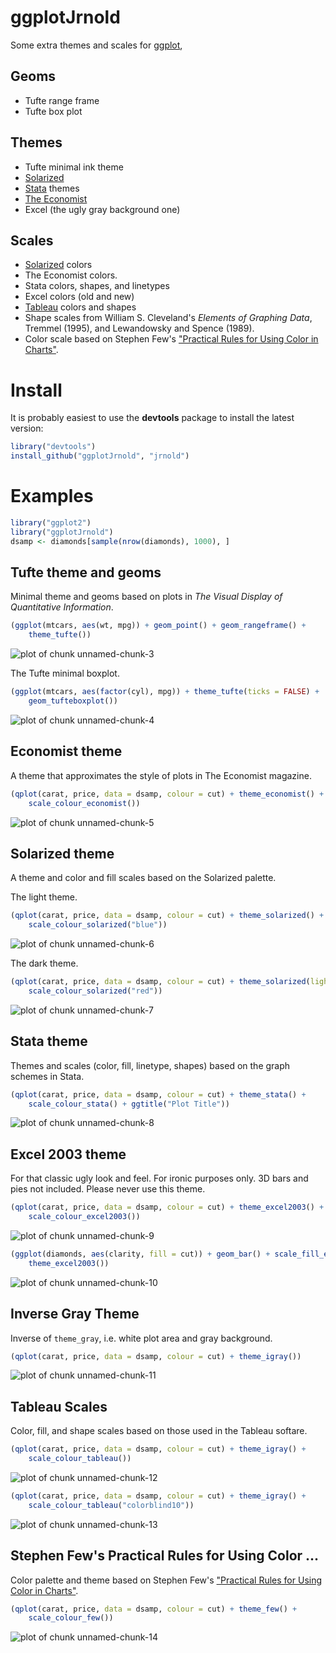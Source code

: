 # ggplotJrnold

Some extra themes and scales for [ggplot](http://had.co.nz/ggplot2/),

## Geoms

- Tufte range frame
- Tufte box plot

## Themes 

- Tufte minimal ink theme
- [Solarized](http://ethanschoonover.com/solarized)
- [Stata](http://stata.com/) themes 
- [The Economist](http://www.economist.com/)
- Excel (the ugly gray background one)

## Scales

- [Solarized](http://ethanschoonover.com/solarized) colors
- The Economist colors.
- Stata colors, shapes, and linetypes
- Excel colors (old and new)
- [Tableau](http://www.tableausoftware.com/) colors and shapes
- Shape scales from William S. Cleveland's *Elements of Graphing Data*,
  Tremmel (1995), and Lewandowsky and Spence (1989).
- Color scale based on Stephen Few's ["Practical Rules for Using Color in Charts"](http://www.perceptualedge.com/articles/visual_business_intelligence/rules_for_using_color.pdf).

# Install 

It is probably easiest to use the **devtools** package to install the latest version:




```r
library("devtools")
install_github("ggplotJrnold", "jrnold")
```

# Examples


```r
library("ggplot2")
library("ggplotJrnold")
dsamp <- diamonds[sample(nrow(diamonds), 1000), ]
```


## Tufte theme and geoms

Minimal theme and geoms based on plots in *The Visual Display of
Quantitative Information*.


```r
(ggplot(mtcars, aes(wt, mpg)) + geom_point() + geom_rangeframe() + 
    theme_tufte())
```

![plot of chunk unnamed-chunk-3](http://i.imgur.com/yNh6f.png) 


The Tufte minimal boxplot.


```r
(ggplot(mtcars, aes(factor(cyl), mpg)) + theme_tufte(ticks = FALSE) + 
    geom_tufteboxplot())
```

![plot of chunk unnamed-chunk-4](http://i.imgur.com/gh5yY.png) 


## Economist theme

A theme that approximates the style of plots in The Economist
magazine.


```r
(qplot(carat, price, data = dsamp, colour = cut) + theme_economist() + 
    scale_colour_economist())
```

![plot of chunk unnamed-chunk-5](http://i.imgur.com/zfehz.png) 


## Solarized theme

A theme and color and fill scales based on the Solarized palette.

The light theme.


```r
(qplot(carat, price, data = dsamp, colour = cut) + theme_solarized() + 
    scale_colour_solarized("blue"))
```

![plot of chunk unnamed-chunk-6](http://i.imgur.com/EvuVQ.png) 


The dark theme.


```r
(qplot(carat, price, data = dsamp, colour = cut) + theme_solarized(light = FALSE) + 
    scale_colour_solarized("red"))
```

![plot of chunk unnamed-chunk-7](http://i.imgur.com/CwsAt.png) 


## Stata theme 

Themes and scales (color, fill, linetype, shapes) based on the graph
schemes in Stata.


```r
(qplot(carat, price, data = dsamp, colour = cut) + theme_stata() + 
    scale_colour_stata() + ggtitle("Plot Title"))
```

![plot of chunk unnamed-chunk-8](http://i.imgur.com/66KoP.png) 


## Excel 2003 theme

For that classic ugly look and feel. For ironic purposes only. 3D bars
and pies not included. Please never use this theme.


```r
(qplot(carat, price, data = dsamp, colour = cut) + theme_excel2003() + 
    scale_colour_excel2003())
```

![plot of chunk unnamed-chunk-9](http://i.imgur.com/5ll4n.png) 



```r
(ggplot(diamonds, aes(clarity, fill = cut)) + geom_bar() + scale_fill_excel2003() + 
    theme_excel2003())
```

![plot of chunk unnamed-chunk-10](http://i.imgur.com/wG6uS.png) 


## Inverse Gray Theme

Inverse of `theme_gray`, i.e. white plot area and gray background.


```r
(qplot(carat, price, data = dsamp, colour = cut) + theme_igray())
```

![plot of chunk unnamed-chunk-11](http://i.imgur.com/9sdR9.png) 



## Tableau Scales

Color, fill, and shape scales based on those used in the Tableau softare.


```r
(qplot(carat, price, data = dsamp, colour = cut) + theme_igray() + 
    scale_colour_tableau())
```

![plot of chunk unnamed-chunk-12](http://i.imgur.com/Em3j1.png) 



```r
(qplot(carat, price, data = dsamp, colour = cut) + theme_igray() + 
    scale_colour_tableau("colorblind10"))
```

![plot of chunk unnamed-chunk-13](http://i.imgur.com/HhgoT.png) 


## Stephen Few's Practical Rules for Using Color ...

Color palette and theme based on Stephen Few's ["Practical Rules for Using Color in Charts"](http://www.perceptualedge.com/articles/visual_business_intelligence/rules_for_using_color.pdf).


```r
(qplot(carat, price, data = dsamp, colour = cut) + theme_few() + 
    scale_colour_few())
```

![plot of chunk unnamed-chunk-14](http://i.imgur.com/p0XlR.png) 


